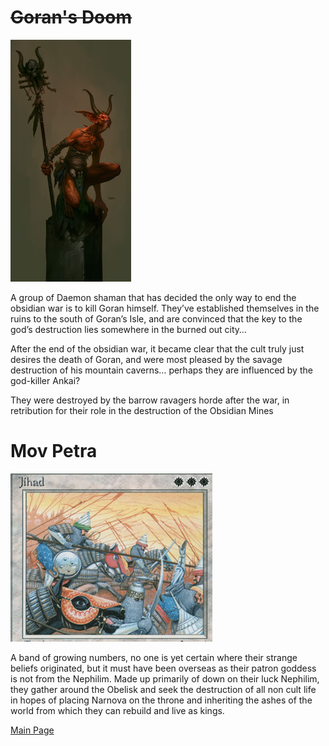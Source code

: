 # ~~Goran's Doom~~
![BR](GoransdoomExample.png)

A group of Daemon shaman that has decided the only way to end the obsidian war is to kill Goran himself. 
They’ve established themselves in the ruins to the south of Goran’s Isle, 
and are convinced that the key to the god’s destruction lies somewhere in the burned out city…

After the end of the obsidian war, it became clear that the cult truly just desires the death of Goran, and were most pleased by the savage destruction of his mountain caverns… perhaps they are influenced by the god-killer Ankai?

They were destroyed by the barrow ravagers horde after the war, in retribution for their role in the destruction of the Obsidian Mines

# Mov Petra
![MP](movpetraExample.png)

A band of growing numbers, no one is yet certain where their strange beliefs originated, but it must have been overseas as their patron goddess is not from the Nephilim. Made up primarily of down on their luck Nephilim, they gather around the Obelisk and seek the destruction of all non cult life in hopes of placing Narnova on the throne and inheriting the ashes of the world from which they can rebuild and live as kings.

[Main Page](README.md)
